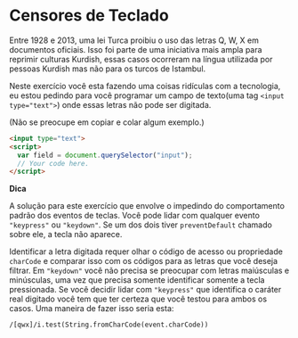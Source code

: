 # Censores de Teclado

Entre 1928 e 2013, uma lei Turca proibiu o uso das letras Q, W, X em documentos oficiais. Isso foi parte de uma iniciativa mais ampla para reprimir culturas Kurdish, essas casos ocorreram na língua utilizada por pessoas Kurdish mas não para os turcos de Istambul.

Neste exercício você esta fazendo uma coisas ridículas com a tecnologia, eu estou pedindo para você programar um campo de texto(uma tag `<input type="text">`) onde essas letras não pode ser digitada.

(Não se preocupe em copiar e colar algum exemplo.)

```html
<input type="text">
<script>
  var field = document.querySelector("input");
  // Your code here.
</script>
```

**Dica**

A solução para este exercício que envolve o impedindo do comportamento padrão dos eventos de teclas. Você pode lidar com qualquer evento `"keypress"` ou `"keydown"`. Se um dos dois tiver `preventDefault` chamado sobre ele, a tecla não aparece.

Identificar a letra digitada requer olhar o código de acesso ou propriedade `charCode` e comparar isso com os códigos para as letras que você deseja filtrar. Em `"keydown"` você não precisa se preocupar com letras maiúsculas e minúsculas, uma vez que precisa somente identificar somente a tecla pressionada. Se você decidir lidar com `"keypress"` que identifica o caráter real digitado você tem que ter certeza que você testou para ambos os casos. Uma maneira de fazer isso seria esta:

```
/[qwx]/i.test(String.fromCharCode(event.charCode))
```
